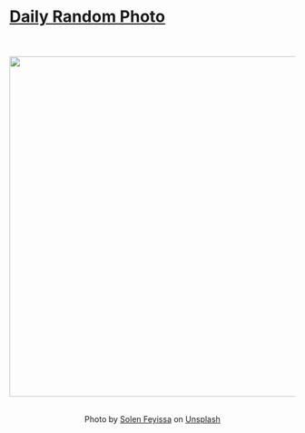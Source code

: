 # [Daily Random Photo](https://www.dailyrandomphoto.com/)

<div align="center">
  <br>
  <br>
  <a href="https://www.dailyrandomphoto.com/p/2025/2025-06-13/"><img src="https://images.unsplash.com/photo-1744035783523-203d2bfc75d0?crop=entropy&cs=tinysrgb&fit=max&fm=jpg&ixid=M3w3NzUwOHwwfDF8cmFuZG9tfHx8fHx8fHx8MTc0OTc3NTc0M3w&ixlib=rb-4.1.0&q=80&w=1080" width="600px"></a>
  <br>
  <br>
  <p class="has-text-grey">Photo by <a href="https://unsplash.com/@solenfeyissa?utm_source=Daily%20Random%20Photo&amp;utm_medium=referral" target="_blank" rel="noopener noreferrer">Solen Feyissa</a> on <a href="https://unsplash.com/photos/abstract-art-piece-with-vibrant-colors-u-VOCC2yg9s?utm_source=Daily%20Random%20Photo&amp;utm_medium=referral" target="_blank" rel="noopener noreferrer">Unsplash</a></p>
</div>

